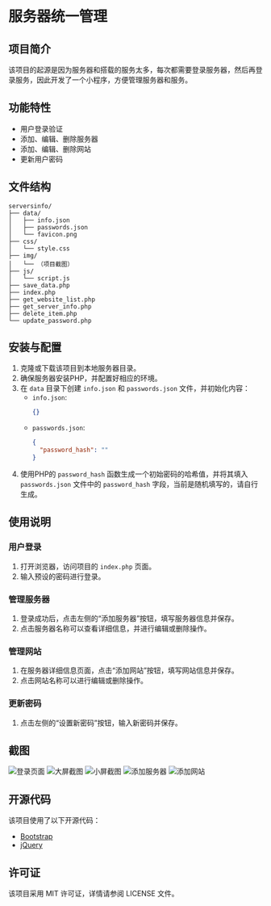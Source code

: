# 服务器统一管理

## 项目简介

该项目的起源是因为服务器和搭载的服务太多，每次都需要登录服务器，然后再登录服务，因此开发了一个小程序，方便管理服务器和服务。

## 功能特性

- 用户登录验证
- 添加、编辑、删除服务器
- 添加、编辑、删除网站
- 更新用户密码

## 文件结构

```
serversinfo/
├── data/
│   ├── info.json
│   ├── passwords.json
│   └── favicon.png
├── css/
│   └── style.css
├── img/
│   └── （项目截图）
├── js/
│   └── script.js
├── save_data.php
├── index.php
├── get_website_list.php
├── get_server_info.php
├── delete_item.php
└── update_password.php
```

## 安装与配置

1. 克隆或下载该项目到本地服务器目录。
2. 确保服务器安装PHP，并配置好相应的环境。
3. 在 `data` 目录下创建 `info.json` 和 `passwords.json` 文件，并初始化内容：
   - `info.json`:
     ```json
     {}
     ```
   - `passwords.json`:
     ```json
     {
       "password_hash": ""
     }
     ```
4. 使用PHP的 `password_hash` 函数生成一个初始密码的哈希值，并将其填入 `passwords.json` 文件中的 `password_hash` 字段，当前是随机填写的，请自行生成。

## 使用说明

### 用户登录

1. 打开浏览器，访问项目的 `index.php` 页面。
2. 输入预设的密码进行登录。

### 管理服务器

1. 登录成功后，点击左侧的“添加服务器”按钮，填写服务器信息并保存。
2. 点击服务器名称可以查看详细信息，并进行编辑或删除操作。

### 管理网站

1. 在服务器详细信息页面，点击“添加网站”按钮，填写网站信息并保存。
2. 点击网站名称可以进行编辑或删除操作。

### 更新密码

1. 点击左侧的“设置新密码”按钮，输入新密码并保存。

## 截图

![登录页面](img/login_page.png)
![大屏截图](img/screenshot.png)
![小屏截图](img/screenshot_pe.png)
![添加服务器](img/add_server.png)
![添加网站](img/add_website.png)

## 开源代码

该项目使用了以下开源代码：

- [Bootstrap](https://getbootstrap.com/)
- [jQuery](https://jquery.com/)

## 许可证

该项目采用 MIT 许可证，详情请参阅 LICENSE 文件。